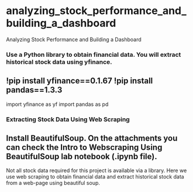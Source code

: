 # analyzing_stock_performance_and_building_a_dashboard
Analyzing Stock Performance and Building a Dashboard

### Use a Python library to obtain financial data. You will extract historical stock data using yfinance. 

!pip install yfinance==0.1.67
!pip install pandas==1.3.3
--
import yfinance as yf
import pandas as pd

### Extracting Stock Data Using Web Scraping
## Install BeautifulSoup. On the attachments you can check the Intro to Webscraping Using BeautifulSoup lab notebook (.ipynb file).
Not all stock data required for this project is available via a library. Here we use web scraping to obtain financial data and extract historical stock data from a web-page using beautiful soup. 
